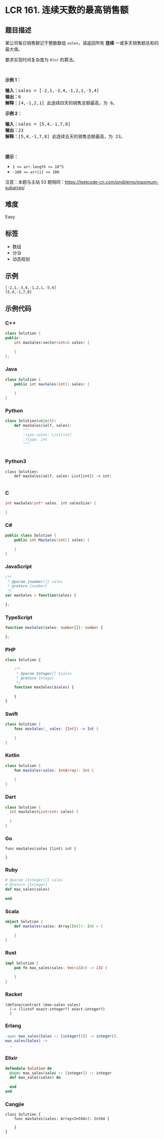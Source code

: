 # LCR 161. 连续天数的最高销售额

## 题目描述

<p>某公司每日销售额记于整数数组 <code>sales</code>，请返回所有 <strong>连续</strong> 一或多天销售额总和的最大值。</p>

<p>要求实现时间复杂度为 <code>O(n)</code> 的算法。</p>

<p>&nbsp;</p>

<p><strong>示例 1：</strong></p>

<pre>
<strong>输入：</strong>sales = [-2,1,-3,4,-1,2,1,-5,4]
<strong>输出：</strong>6
<strong>解释：</strong>[4,-1,2,1] 此连续四天的销售总额最高，为 6。</pre>

<p><strong>示例 2：</strong></p>

<pre>
<strong>输入：</strong>sales = [5,4,-1,7,8]
<strong>输出：</strong>23
<strong>解释：</strong>[5,4,-1,7,8] 此连续五天的销售总额最高，为 23。&nbsp;</pre>

<p>&nbsp;</p>

<p><strong>提示：</strong></p>

<ul>
	<li><code>1 &lt;=&nbsp;arr.length &lt;= 10^5</code></li>
	<li><code>-100 &lt;= arr[i] &lt;= 100</code></li>
</ul>

<p>注意：本题与主站 53 题相同：<a href="https://leetcode-cn.com/problems/maximum-subarray/">https://leetcode-cn.com/problems/maximum-subarray/</a></p>


## 难度

Easy

## 标签

- 数组
- 分治
- 动态规划

## 示例

```
[-2,1,-3,4,-1,2,1,-5,4]
[5,4,-1,7,8]
```

## 示例代码

### C++

```cpp
class Solution {
public:
    int maxSales(vector<int>& sales) {
        
    }
};
```

### Java

```java
class Solution {
    public int maxSales(int[] sales) {
        
    }
}
```

### Python

```python
class Solution(object):
    def maxSales(self, sales):
        """
        :type sales: List[int]
        :rtype: int
        """
        
```

### Python3

```python3
class Solution:
    def maxSales(self, sales: List[int]) -> int:
        
```

### C

```c
int maxSales(int* sales, int salesSize) {
    
}
```

### C#

```csharp
public class Solution {
    public int MaxSales(int[] sales) {
        
    }
}
```

### JavaScript

```javascript
/**
 * @param {number[]} sales
 * @return {number}
 */
var maxSales = function(sales) {
    
};
```

### TypeScript

```typescript
function maxSales(sales: number[]): number {
    
};
```

### PHP

```php
class Solution {

    /**
     * @param Integer[] $sales
     * @return Integer
     */
    function maxSales($sales) {
        
    }
}
```

### Swift

```swift
class Solution {
    func maxSales(_ sales: [Int]) -> Int {
        
    }
}
```

### Kotlin

```kotlin
class Solution {
    fun maxSales(sales: IntArray): Int {
        
    }
}
```

### Dart

```dart
class Solution {
  int maxSales(List<int> sales) {
    
  }
}
```

### Go

```golang
func maxSales(sales []int) int {
    
}
```

### Ruby

```ruby
# @param {Integer[]} sales
# @return {Integer}
def max_sales(sales)
    
end
```

### Scala

```scala
object Solution {
    def maxSales(sales: Array[Int]): Int = {
        
    }
}
```

### Rust

```rust
impl Solution {
    pub fn max_sales(sales: Vec<i32>) -> i32 {
        
    }
}
```

### Racket

```racket
(define/contract (max-sales sales)
  (-> (listof exact-integer?) exact-integer?)
  )
```

### Erlang

```erlang
-spec max_sales(Sales :: [integer()]) -> integer().
max_sales(Sales) ->
  .
```

### Elixir

```elixir
defmodule Solution do
  @spec max_sales(sales :: [integer]) :: integer
  def max_sales(sales) do
    
  end
end
```

### Cangjie

```cangjie
class Solution {
    func maxSales(sales: Array<Int64>): Int64 {

    }
}
```

